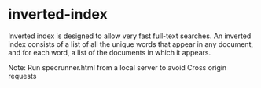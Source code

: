 # inverted-index



 Inverted index is designed to allow very fast full-text searches. An inverted index consists of a list of all the unique words that appear in any document, and for each word, a list of the documents in which it appears.


 

 Note: Run specrunner.html from a local server to avoid Cross origin requests